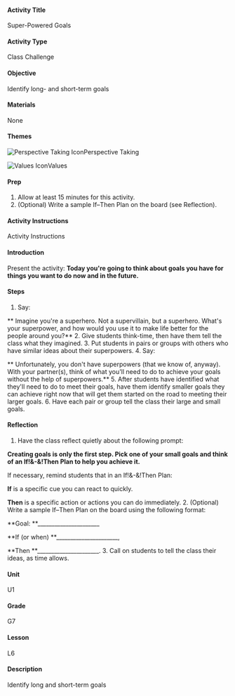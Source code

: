 #### Activity Title
Super-Powered Goals
#### Activity Type
Class Challenge
#### Objective
Identify long- and short-term goals
#### Materials
None
#### Themes
![Perspective Taking Icon](http://v5cmservice.secondstep.org/MS3TP_IMAGES/SKILLS/SKILLS_SMALL_IMAGES/perspective-taking-sm.png)Perspective Taking
 
![Values Icon](http://v5cmservice.secondstep.org/MS3TP_IMAGES/SKILLS/SKILLS_SMALL_IMAGES/values-sm.png)Values
 

#### Prep
1. Allow at least 15 minutes for this activity.
2. (Optional) Write a sample If–Then Plan on the board (see Reflection).

#### Activity Instructions
Activity Instructions
#### Introduction
Present the activity: **Today you're going to think about goals you have for things you want to do now and in the future.**
#### Steps
1. Say:

** Imagine you're a superhero. Not a supervillain, but a superhero. What's your superpower, and how would you use it to make life better for the people around you?**
2. Give students think-time, then have them tell the class what they imagined.
3. Put students in pairs or groups with others who have similar ideas about their superpowers.
4. Say:

** Unfortunately, you don't have superpowers (that we know of, anyway). With your partner(s), think of what you'll need to do to achieve your goals without the help of superpowers.**
5. After students have identified what they'll need to do to meet their goals, have them identify smaller goals they can achieve right now that will get them started on the road to meeting their larger goals.
6. Have each pair or group tell the class their large and small goals.

#### Reflection
1. Have the class reflect quietly about the following prompt:

**Creating goals is only the first step. Pick one of your small goals and think of an If!&amp;-&amp;!Then Plan to help you achieve it.**

If necessary, remind students that in an If!&amp;-&amp;!Then Plan:

**If** is a specific cue you can react to quickly.

**Then** is a specific action or actions you can do immediately.
2. (Optional) Write a sample If–Then Plan on the board using the following format:

**Goal: **______________________

**If (or when) **______________________,

**Then **______________________.
3. Call on students to tell the class their ideas, as time allows.

#### Unit
U1
#### Grade
G7
#### Lesson
L6
#### Description
Identify long and short-term goals
